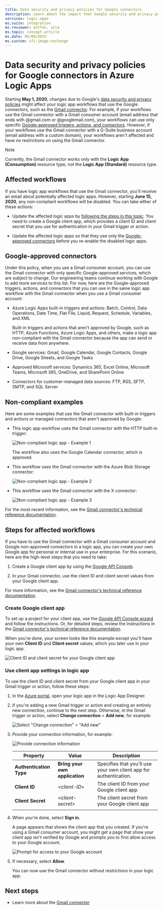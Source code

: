 ```yaml
---
title: Data security and privacy policies for Google connectors
description: Learn about the impact that Google security and privacy policies have on Google connectors, such as Gmail, in Azure Logic Apps.
services: logic-apps
ms.suite: integration
ms.reviewer: estfan, azla
ms.topic: concept-article
ms.date: 05/04/2025
ms.custom: sfi-image-nochange
---
```


# Data security and privacy policies for Google connectors in Azure Logic Apps

Starting **May 1, 2020**, changes due to Google's [data security and privacy policies](https://www.blog.google/technology/safety-security/project-strobe/) might affect your logic app workflows that use the Google connectors, such as the [Gmail connector](/connectors/gmail/). For example, if your workflows use the Gmail connector with a Gmail consumer account (email address that ends with @gmail.com or @googlemail.com), your workflows can use only specific [Google-approved triggers, actions, and connectors](#approved-connectors). However, if your workflows use the Gmail connector with a G-Suite business account (email address with a custom domain), your workflows aren't affected and have no restrictions on using the Gmail connector.

> [!NOTE]
> Currently, the Gmail connector works only with the **Logic App (Consumption)** resource type, not the **Logic App (Standard)** resource type.

## Affected workflows

If you have logic app workflows that use the Gmail connector, you'll receive an email about potentially affected logic apps. However, starting **June 15, 2020**, any non-compliant workflows will be disabled. You can take either of these actions:

* Update the affected logic apps by [following the steps in this topic](#update-affected-workflows). You need to create a Google client app, which provides a client ID and client secret that you use for authentication in your Gmail trigger or action.

* Update the affected logic apps so that they use only the [Google-approved connectors](#approved-connectors) before you re-enable the disabled logic apps.

<a name="approved-connectors"></a>

## Google-approved connectors

Under this policy, when you use a Gmail consumer account, you can use the Gmail connector with only specific Google-approved services, which are subject to change. Our engineering teams continue working with Google to add more services to this list. For now, here are the Google-approved triggers, actions, and connectors that you can use in the same logic app workflow with the Gmail connector when you use a Gmail consumer account:

* Azure Logic Apps built-in triggers and actions: Batch, Control, Data Operations, Date Time, Flat File, Liquid, Request, Schedule, Variables, and XML

  Built-in triggers and actions that aren't approved by Google, such as HTTP, Azure Functions, Azure Logic Apps, and others, make a logic app non-compliant with the Gmail connector because the app can send or receive data from anywhere.

* Google services: Gmail, Google Calendar, Google Contacts, Google Drive, Google Sheets, and Google Tasks

* Approved Microsoft services: Dynamics 365, Excel Online, Microsoft Teams, Microsoft 365, OneDrive, and SharePoint Online

* Connectors for customer-managed data sources: FTP, RSS, SFTP, SMTP, and SQL Server

## Non-compliant examples

Here are some examples that use the Gmail connector with built-in triggers and actions or managed connectors that aren't approved by Google:

* This logic app workflow uses the Gmail connector with the HTTP built-in trigger:

  ![Non-compliant logic app - Example 1](./media/connectors-google-data-security-privacy-policy/not-compliant-logic-app-1.png)
  
  The workflow also uses the Google Calendar connector, which is approved.

* This workflow uses the Gmail connector with the Azure Blob Storage connector:

  ![Non-compliant logic app - Example 2](./media/connectors-google-data-security-privacy-policy/not-compliant-logic-app-2.png)

* This workflow uses the Gmail connector with the X connector:

  ![Non-compliant logic app - Example 3](./media/connectors-google-data-security-privacy-policy/not-compliant-logic-app-3.png)

For the most recent information, see the [Gmail connector's technical reference documentation](/connectors/gmail/).

<a name="update-affected-workflows"></a>

## Steps for affected workflows

If you have to use the Gmail connector with a Gmail consumer account and Google non-approved connectors in a logic app, you can create your own Google app for personal or internal use in your enterprise. For this scenario, here are the high-level steps that you need to take:

1. Create a Google client app by using the [Google API Console](https://console.developers.google.com).

1. In your Gmail connector, use the client ID and client secret values from your Google client app.

For more information, see the [Gmail connector's technical reference documentation](/connectors/gmail/#authentication-and-bring-your-own-application).

### Create Google client app

To set up a project for your client app, use the [Google API Console wizard](https://console.developers.google.com/start/api?id=gmail&credential=client_key) and follow the instructions. Or, for detailed steps, review the instructions in the [Gmail connector's technical reference documentation](/connectors/gmail/#authentication-and-bring-your-own-application).

When you're done, your screen looks like this example except you'll have your own **Client ID** and **Client secret** values, which you later use in your logic app.

![Client ID and client secret for your Google client app](./media/connectors-google-data-security-privacy-policy/google-api-console.png)

### Use client app settings in logic app

To use the client ID and client secret from your Google client app in your Gmail trigger or action, follow these steps:

1. In the [Azure portal](https://portal.azure.com), open your logic app in the Logic App Designer.

1. If you're adding a new Gmail trigger or action and creating an entirely new connection, continue to the next step. Otherwise, in the Gmail trigger or action, select **Change connection** > **Add new**, for example:

   ![Select "Change connection" > "Add new"](./media/connectors-google-data-security-privacy-policy/change-gmail-connection.png)

1. Provide your connection information, for example:

   ![Provide connection information](./media/connectors-google-data-security-privacy-policy/authentication-type-bring-your-own.png)

   | Property | Value | Description |
   |----------|-------|-------------|
   | **Authentication Type** | **Bring your own application** | Specifies that you'll use your own client app for authentication. |
   | **Client ID** | <*client-ID*> | The client ID from your Google client app |
   | **Client Secret** | <*client-secret*> | The client secret from your Google client app |
   ||||

1. When you're done, select **Sign in**.

   A page appears that shows the client app that you created. If you're using a Gmail consumer account, you might get a page that show your client app isn't verified by Google and prompts you to first allow access to your Google account.

   ![Prompt for access to your Google account](./media/connectors-google-data-security-privacy-policy/allow-access-authorized-domain.png)

1. If necessary, select **Allow**.

   You can now use the Gmail connector without restrictions in your logic app.

## Next steps

* Learn more about the [Gmail connector](/connectors/gmail/)

